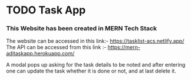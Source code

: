 # TODO Task App
### This Website has been created in MERN Tech Stack
The website can be accessed in this link:- https://tasklist-acs.netlify.app/ <br>
The API can be accessed from this link :- https://mern-aditaskapp.herokuapp.com/ <br>

A modal pops up asking for the task details to be noted and after entering one can update the task whether it is done or not, and at last delete it.

